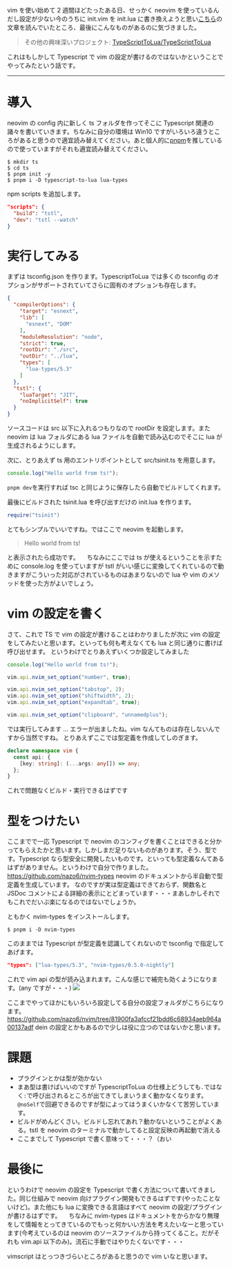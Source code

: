 vim を使い始めて 2 週間ほどたったある日、せっかく neovim を使っているんだし設定が少ない今のうちに init.vim を init.lua に書き換えようと思い[こちら](https://github.com/willelz/nvim-lua-guide-ja/blob/master/README.ja.md)の文章を読んでいたところ、最後にこんなものがあるのに気づきました。

> その他の興味深いプロジェクト:
> [TypeScriptToLua/TypeScriptToLua](https://github.com/TypeScriptToLua/TypeScriptToLua)

これはもしかして Typescript で vim の設定が書けるのではないかということでやってみたという話です。

---

# 導入

neovim の config 内に新しく ts フォルダを作ってそこに Typescript 関連の諸々を書いていきます。ちなみに自分の環境は Win10 ですがいろいろ違うところがあると思うので適宜読み替えてください。あと個人的に[pnpm](https://pnpm.js.org)を推しているので使っていますがそれも適宜読み替えてください。

```
$ mkdir ts
$ cd ts
$ pnpm init -y
$ pnpm i -D typescript-to-lua lua-types
```

npm scripts を追加します。

```json
"scripts": {
  "build": "tstl",
  "dev": "tstl --watch"
}
```

# 実行してみる

まずは tsconfig.json を作ります。TypescriptToLua では多くの tsconfig のオプションがサポートされていてさらに固有のオプションも存在します。

```json:ts/tsconfig.json
{
  "compilerOptions": {
    "target": "esnext",
    "lib": [
      "esnext", "DOM"
    ],
    "moduleResolution": "node",
    "strict": true,
    "rootDir": "./src",
    "outDir": "../lua",
    "types": [
      "lua-types/5.3"
    ]
  },
  "tstl": {
    "luaTarget": "JIT",
    "noImplicitSelf": true
  }
}
```

ソースコードは src 以下に入れるつもりなので rootDir を設定します。また neovim は lua フォルダにある lua ファイルを自動で読み込むのでそこに lua が生成されるようにします。

次に、とりあえず ts 用のエントリポイントとして src/tsinit.ts を用意します。

```ts:ts/src/tsinit.ts
console.log("Hello world from ts!");
```

`pnpm dev`を実行すれば tsc と同じように保存したら自動でビルドしてくれます。

最後にビルドされた tsinit.lua を呼び出すだけの init.lua を作ります。

```lua:init.lua
require("tsinit")
```

とてもシンプルでいいですね。ではここで neovim を起動します。

> Hello world from ts!

と表示されたら成功です。
　ちなみにここでは ts が使えるということを示すために console.log を使っていますが tstl がいい感じに変換してくれているので動きますがこういった対応がされているものはあまりないので lua や vim のメソッドを使った方がよいでしょう。

# vim の設定を書く

さて、これで TS で vim の設定が書けることはわかりましたが次に vim の設定をしてみたいと思います。といっても何も考えなくても lua と同じ通りに書けば呼び出せます。
というわけでとりあえずいくつか設定してみました

```ts:ts/src/tsinit.ts
console.log("Hello world from ts!");

vim.api.nvim_set_option("number", true);

vim.api.nvim_set_option("tabstop", 2);
vim.api.nvim_set_option("shiftwidth", 2);
vim.api.nvim_set_option("expandtab", true);

vim.api.nvim_set_option("clipboard", "unnamedplus");
```

では実行してみます
...
エラーが出ましたね。vim なんてものは存在しないんですから当然ですね。
とりあえずここでは型定義を作成してしのぎます。

```ts:ts/@types/vim.d.ts
declare namespace vim {
  const api: {
    [key: string]: (...args: any[]) => any;
  };
}
```

これで問題なくビルド・実行できるはずです

# 型をつけたい

ここまでで一応 Typescript で neovim のコンフィグを書くことはできると分かってもらえたかと思います。しかしまだ足りないものがあります。そう、型です。Typescript なら型安全に開発したいものです。といっても型定義なんてあるはずがありません。というわけで自分で作りました。
https://github.com/nazo6/nvim-types
neovim のドキュメントから半自動で型定義を生成しています。
なのですが実は型定義はできておらず、関数名と JSDoc コメントによる詳細の表示にとどまっています・・・まあしかしそれでもこれでだいぶ楽になるのではないでしょうか。

ともかく nvim-types をインストールします。

```
$ pnpm i -D nvim-types
```

このままでは Typescript が型定義を認識してくれないので tsconfig で指定してあげます。

```json
"types": ["lua-types/5.3", "nvim-types/0.5.0-nightly"]
```

これで vim api の型が読み込まれます。こんな感じで補完も効くようになります。(any ですが・・・)
![](https://storage.googleapis.com/zenn-user-upload/06ux5lrkppt0av3359iu3r7322y1)

ここまでやってほかにもいろいろ設定してる自分の設定フォルダがこちらになります。
https://github.com/nazo6/nvim/tree/81900fa3afccf21bdd6c68934aeb964a00137adf
dein の設定とかもあるので少しは役に立つのではないかと思います。

# 課題

- プラグインとかは型が効かない
- まあ型は書けばいいのですが TypescriptToLua の仕様上どうしても`.`ではなく`:`で呼び出されるところが出てきてしまいうまく動かなくなります。`@noSelf`で回避できるのですが型によってはうまくいかなくて苦労しています。
- ビルドがめんどくさい。ビルドし忘れてあれ？動かないということがよくある。tstl を neovim のターミナルで動かしてると設定反映の再起動で消える
- ここまでして Typescript で書く意味って・・・？（おい

# 最後に

というわけで neovim の設定を Typescript で書く方法について書いてきました。同じ仕組みで neovim 向けプラグイン開発もできるはずです(やったことないけど)。また他にも lua に変換できる言語はすべて neovim の設定/プラグインが書けるはずです。
　ちなみに nvim-types はドキュメントをからかなり無理をして情報をとってきているのでもっと何かいい方法を考えたいなーと思っています(今考えているのは neovim のソースファイルから持ってくること。だがそれも vim.api 以下のみ)。流石に手動ではやりたくないです・・・

vimscript はとっつきづらいところがあると思うので vim いなと思います。
